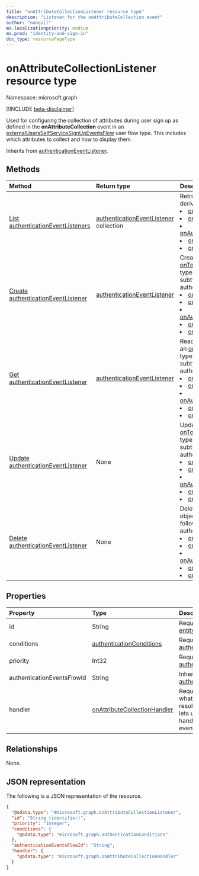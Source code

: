 ```yaml
---
title: "onAttributeCollectionListener resource type"
description: "Listener for the onAttributeCollection event"
author: "nanguil"
ms.localizationpriority: medium
ms.prod: "identity-and-sign-in"
doc_type: resourcePageType
---
```


# onAttributeCollectionListener resource type

Namespace: microsoft.graph

[!INCLUDE [beta-disclaimer](../../includes/beta-disclaimer.md)]

Used for configuring the collection of attributes during user sign up as defined in the **onAttributeCollection** event in an [externalUsersSelfServiceSignUpEventsFlow](externalUsersSelfServiceSignUpEventsFlow.md) user flow type. This includes which attributes to collect and how to display them.

Inherits from [authenticationEventListener](../resources/authenticationeventlistener.md).

## Methods

|Method|Return type|Description|
|:---|:---|:---|
|[List authenticationEventListeners](../api/identitycontainer-list-authenticationeventlisteners.md)|[authenticationEventListener](../resources/authenticationeventlistener.md) collection|Retrieve a list of the following object types derived from authenticationEventListener: <br/> <li>[onTokenIssuanceStartListener](../resources/ontokenissuancestartlistener.md) <li>[onInteractiveAuthFlowStartListener](../resources/oninteractiveauthflowstartlistener.md) <li>[onAuthenticationMethodLoadStartListener](../resources/onauthenticationmethodloadstartlistener.md) <li>[onAttributeCollectionListener](../resources/onattributecollectionlistener.md)<li>[onUserCreateStartListener](../resources/onusercreatestartlistener.md)|
|[Create authenticationEventListener](../api/identitycontainer-post-authenticationeventlisteners.md)|[authenticationEventListener](../resources/authenticationeventlistener.md)|Create a new [onTokenIssuanceStartListener](../resources/ontokenissuancestartlistener.md) object type. The type can be one of the following subtypes derived from authenticationEventListener: <br/> <li>[onTokenIssuanceStartListener](../resources/ontokenissuancestartlistener.md) <li>[onInteractiveAuthFlowStartListener](../resources/oninteractiveauthflowstartlistener.md) <li>[onAuthenticationMethodLoadStartListener](../resources/onauthenticationmethodloadstartlistener.md) <li>[onAttributeCollectionListener](../resources/onattributecollectionlistener.md)<li>[onUserCreateStartListener](../resources/onusercreatestartlistener.md)|
|[Get authenticationEventListener](../api/authenticationeventlistener-get.md)|[authenticationEventListener](../resources/authenticationeventlistener.md)|Read the properties and relationships of an [onTokenIssuanceStartListener](../resources/ontokenissuancestartlistener.md) object type. The type can be one of the following subtypes derived from authenticationEventListener: <br/> <li>[onTokenIssuanceStartListener](../resources/ontokenissuancestartlistener.md) <li>[onInteractiveAuthFlowStartListener](../resources/oninteractiveauthflowstartlistener.md) <li>[onAuthenticationMethodLoadStartListener](../resources/onauthenticationmethodloadstartlistener.md) <li>[onAttributeCollectionListener](../resources/onattributecollectionlistener.md)<li>[onUserCreateStartListener](../resources/onusercreatestartlistener.md)|
|[Update authenticationEventListener](../api/authenticationeventlistener-update.md)|None|Update the properties of an [onTokenIssuanceStartListener](../resources/ontokenissuancestartlistener.md) object type. The type can be one of the following subtypes derived from authenticationEventListener: <br/> <li>[onTokenIssuanceStartListener](../resources/ontokenissuancestartlistener.md) <li>[onInteractiveAuthFlowStartListener](../resources/oninteractiveauthflowstartlistener.md) <li>[onAuthenticationMethodLoadStartListener](../resources/onauthenticationmethodloadstartlistener.md) <li>[onAttributeCollectionListener](../resources/onattributecollectionlistener.md)<li>[onUserCreateStartListener](../resources/onusercreatestartlistener.md)|
|[Delete authenticationEventListener](../api/authenticationeventlistener-delete.md)|None|Delete an [onTokenIssuanceStartListener](../resources/ontokenissuancestartlistener.md) object type. The type can be one of the following subtypes derived from authenticationEventListener: <br/> <li>[onTokenIssuanceStartListener](../resources/ontokenissuancestartlistener.md) <li>[onInteractiveAuthFlowStartListener](../resources/oninteractiveauthflowstartlistener.md) <li>[onAuthenticationMethodLoadStartListener](../resources/onauthenticationmethodloadstartlistener.md) <li>[onAttributeCollectionListener](../resources/onattributecollectionlistener.md)<li>[onUserCreateStartListener](../resources/onusercreatestartlistener.md)|


## Properties
|Property|Type|Description|
|:---|:---|:---|
|id|String|Required. Inherited from [entity](../resources/entity.md).|
|conditions|[authenticationConditions](../resources/authenticationconditions.md)|Required. Inherited from [authenticationEventListener](../resources/authenticationeventlistener.md).|
|priority|Int32|Required. Inherited from [authenticationEventListener](../resources/authenticationeventlistener.md).|
|authenticationEventsFlowId|String| Inherited from [authenticationEventListener](../resources/authenticationeventlistener.md).|
|handler|[onAttributeCollectionHandler](../resources/onattributecollectionhandler.md)|Required. Configuration for what to invoke if the event resolves to this listener. This lets us define potential handler configurations per-event.|


## Relationships
None.

## JSON representation
The following is a JSON representation of the resource.
<!-- {
  "blockType": "resource",
  "keyProperty": "id",
  "@odata.type": "microsoft.graph.onAttributeCollectionListener",
  "baseType": "microsoft.graph.authenticationEventListener",
  "openType": false
}
-->
``` json
{
  "@odata.type": "#microsoft.graph.onAttributeCollectionListener",
  "id": "String (identifier)",
  "priority": "Integer",
  "conditions": {
    "@odata.type": "microsoft.graph.authenticationConditions"
  },
  "authenticationEventsFlowId": "String",
  "handler": {
    "@odata.type": "microsoft.graph.onAttributeCollectionHandler"
  }
}
```

